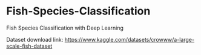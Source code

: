 # Fish-Species-Classification
Fish Species Classification with Deep Learning

Dataset download link: https://www.kaggle.com/datasets/crowww/a-large-scale-fish-dataset
